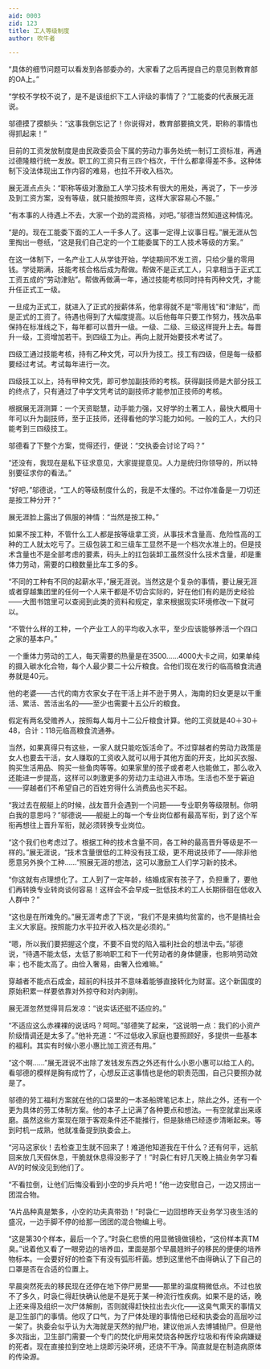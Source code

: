 ```yaml
---
aid: 0003
zid: 123
title: 工人等级制度
author: 吹牛者

---
```




  “具体的细节问题可以看发到各部委办的，大家看了之后再提自己的意见到教育部的OA上。”

  “学校不学校不说了，是不是该组织下工人评级的事情了？”工能委的代表展无涯说。

  邬德摸了摸额头：“这事我倒忘记了！你说得对，教育部要搞文凭，职称的事情也得抓起来！”

  目前的工资发放制度是由民政委员会下属的劳动力事务处统一制订工资标准，再通过德隆粮行统一发放。职工的工资只有三四个档次，干什么都拿得差不多。这种体制下没法体现出工作内容的难易，也拉不开收入档次。

  展无涯点点头：“职称等级对激励工人学习技术有很大的用处，再说了，下一步涉及到工资方案，没有等级，就只能按照年资，这样大家容易心不服。”

  “有本事的人待遇上不去，大家一个劲的混资格，对吧。”邬德当然知道这种情况。

  “是的。现在工能委下面的工人一千多人了。这事一定得上议事日程。”展无涯从包里掏出一卷纸，“这是我们自己定的一个工能委属下的工人技术等级的方案。”

  在这一体制下，一名产业工人从学徒开始，学徒期间不发工资，只给少量的零用钱。学徒期满，技能考核合格后成为帮做。帮做不是正式工人，只拿相当于正式工工资五成的“劳动津贴”。帮做再做满一年，通过技能考核同时持有丙种文凭，才能升任正式工一级。

  一旦成为正式工，就进入了正式的授薪体系，他拿得就不是“零用钱”和“津贴”，而是正式的工资了。待遇也得到了大幅度提高。以后他每年只要工作努力，残次品率保持在标准线之下，每年都可以晋升一级。一级、二级、三级这样提升上去。每晋升一级，工资增加若干。到四级工为止。再向上就开始要技术考试了。

  四级工通过技能考核，持有乙种文凭，可以升为技工。技工有四级，但是每一级都要经过考试。考试每年进行一次。

  四级技工以上，持有甲种文凭，即可参加副技师的考核。获得副技师是大部分技工的终点了，只有通过了中学文凭考试的副技师才能参加正技师的考核。

  根据展无涯测算：一个天资聪慧，动手能力强，又好学的土著工人，最快大概用十年可以升为副技师，至于正技师，还得看他的学习能力如何。一般的工人，大约只能考到三四级技工。

  邬德看了下整个方案，觉得还行，便说：“交执委会讨论了吗？”

  “还没有，我现在是私下征求意见，大家提提意见。人力是统归你领导的，所以特别要征求你的看法。”

  “好吧，”邬德说，“工人的等级制度什么的，我是不太懂的。不过你准备是一刀切还是按工种分开？”

  展无涯脸上露出了佩服的神情：“当然是按工种。”

  如果不按工种，不管什么工人都是按等级拿工资，从事技术含量高、危险性高的工种的工人就太吃亏了。三级包装工和三级车工显然不是一个档次水准上的。但是技术含量也不是全部考虑的要素，码头上的扛包装卸工虽然没什么技术含量，却是重体力劳动，需要的口粮数量比车工多的多。

  “不同的工种有不同的起薪水平，”展无涯说。当然这是个复杂的事情，要让展无涯或者穿越集团里的任何一个人来干都是不切合实际的，好在他们有的是历史经验——大图书馆里可以查阅到此类的资料和规定，拿来根据现实环境修改一下就可以。

  “不管什么样的工种，一个产业工人的平均收入水平，至少应该能够养活一个四口之家的基本户。”

  一个重体力劳动的工人，每天需要的热量是在3500……4000大卡之间，如果单纯的摄入碳水化合物，每个人最少要二十公斤粮食。合他们现在发行的临高粮食流通券就是40元。

  他的老婆——古代的南方农家女子在干活上并不逊于男人，海南的妇女更是以干重活、累活、苦活出名的——至少也需要十五公斤的粮食。

  假定有两名受赡养人，按照每人每月十二公斤粮食计算。他的工资就是40＋30＋48，合计：118元临高粮食流通券。

  当然，如果真得只有这些，一家人就只能吃饭活命了。不过穿越者的劳动力政策是女人也要去干活，女人赚取的工资收入就可以用于其他方面的开支，比如买衣服、购买生活用品、购买一些鱼肉等等。如果家里的孩子或者老人也能做工，那么收入还能进一步提高，这样可以刺激更多的劳动力主动进入市场。生活也不至于窘迫——穿越者们不希望自己的百姓穷得什么消费品也买不起。

  “我过去在舰艇上的时候，战友晋升会遇到一个问题——专业职务等级限制。你明白我的意思吗？”邬德说——舰艇上的每一个专业岗位都有最高军衔，到了这个军衔再想往上晋升军衔，就必须转换专业岗位。

  “这个我们也考虑过了。根据工种的技术含量不同，各工种的最高晋升等级是不一样的。”展无涯说，“技术含量很低的工种没有技工级，更不用说技师了——除非他愿意另外换个工种……”照展无涯的想法，这可以激励工人们学习新的技术。

  “你这就有点理想化了。工人到了一定年龄，结婚成家有孩子了，负担重了，要他们再转换专业转岗谈何容易！这样会不会早成一批低技术的工人长期徘徊在低收入人群中？”

  “这也是在所难免的。”展无涯考虑了下说，“我们不是来搞均贫富的，也不是搞社会主义大家庭。按照能力水平拉开收入档次是必须的。”

  “嗯，所以我们要把握这个度，不要不自觉的陷入福利社会的想法中去。”邬德说，“待遇不能太低，太低了影响职工和下一代劳动者的身体健康，也影响劳动效率；也不能太高了。由俭入奢易，由奢入俭难嘛。”

  穿越者不能点石成金，超前的科技并不意味着能够直接转化为财富。这个新国度的原始积累一样要依靠对外掠夺和对内剥削。

  展无涯忽然觉得背后发凉：“说实话还挺不适应的。”

  “不适应这么赤裸裸的说话吗？呵呵。”邬德笑了起来，“这说明一点：我们的小资产阶级情调还是太多了。”他补充道：“不过低收入家庭也要照顾好，多提供一些基本的福利。其实有时候小恩小惠比加工资还有用。”

  “这个啊……”展无涯说不出除了发钱发东西之外还有什么小恩小惠可以给工人的。看邬德的模样是胸有成竹了，心想反正这事情也是他的职责范围，自己只要照办就是了。

  邬德的劳工福利方案就在他的口袋里的一本圣船牌笔记本上，除此之外，还有一个更为具体的劳工体制方案。他的本子上记满了各种要点和想法。一有空就拿出来琢磨。虽然这些方案现在限于客观条件还不能推行，但是脉络已经逐步清晰起来。等到时机一成熟，他就准备提到执委会上。

  “河马这家伙！去检查卫生就不回来了！难道他知道我在干什么？还有何平，远航回来放几天假休息，干脆就休息得没影子了！”时袅仁有好几天晚上搞业务学习看AV的时候没见到他们了。

  “不看拉倒，让他们后悔没看到小空的步兵片吧！”他一边安慰自己，一边又捞出一团混合物。

  “A片品种真是繁多，小空的功夫真带劲！”时袅仁一边回想昨天业务学习夜生活的盛况，一边手脚不停的给那一团团的混合物编上号。

  “这是第30个样本，最后一个了。”时袅仁悲愤的用显微镜做镜检，“这份样本真TM臭。”说着他又看了一眼旁边的培养皿，里面是那个早晨翘辫子的移民的便便的培养物标本。一会要好好的检查下有没有弧形杆菌。想到这里他不由得确认了下自己的口罩是否在合适的位置上。

  早晨突然死去的移民现在还停在地下停尸房里——那里的温度稍微低点。不过也放不了多久，时袅仁得赶快确认他是不是死于某一种流行性疾病。如果不是的话，晚上还来得及组织一次尸体解剖，否则就得赶快拉出去火化——这臭气熏天的事情又是卫生部门的事情。他叹了口气，为了尸体处理的事情他已经和执委会的高层吵过一架了。执委会似乎认为大海就是天然的抛尸地，建议他派人去博铺抛尸。但是他多次指出，卫生部门需要一个专门的焚化炉用来焚烧各种医疗垃圾和有传染病嫌疑的死者。现在直接拉到空地上烧即污染环境，还烧不干净。简直就是在制造病原体的传染源。



